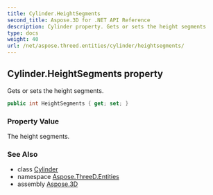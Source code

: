 ```yaml
---
title: Cylinder.HeightSegments
second_title: Aspose.3D for .NET API Reference
description: Cylinder property. Gets or sets the height segments
type: docs
weight: 40
url: /net/aspose.threed.entities/cylinder/heightsegments/
---
```

## Cylinder.HeightSegments property

Gets or sets the height segments.

```csharp
public int HeightSegments { get; set; }
```

### Property Value

The height segments.

### See Also

* class [Cylinder](../)
* namespace [Aspose.ThreeD.Entities](../../cylinder/)
* assembly [Aspose.3D](../../../)



